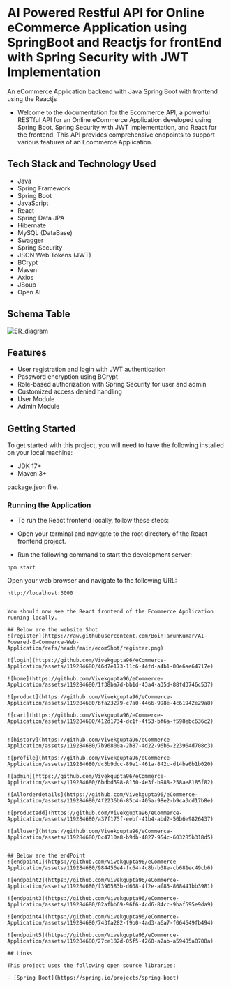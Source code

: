 # AI Powered Restful API for Online eCommerce Application using SpringBoot and Reactjs for frontEnd with Spring Security with JWT Implementation

An eCommerce Application backend with Java Spring Boot with frontend using the Reactjs

- Welcome to the documentation for the Ecommerce API, a powerful RESTful API for an Online eCommerce Application developed using Spring Boot, Spring Security with JWT implementation, and React for the frontend. This API provides comprehensive endpoints to support various features of an Ecommerce Application.

## Tech Stack and Technology Used

- Java
- Spring Framework
- Spring Boot
- JavaScript
- React
- Spring Data JPA
- Hibernate
- MySQL (DataBase)
- Swagger
- Spring Security
- JSON Web Tokens (JWT)
- BCrypt
- Maven
- Axios
- JSoup
- Open AI

## Schema Table
![ER_diagram](https://github.com/Vivekgupta96/eCommerce-Application/assets/119284680/3bd9f9b8-29a8-42fe-93fd-daa931d46c70)

## Features

- User registration and login with JWT authentication
- Password encryption using BCrypt
- Role-based authorization with Spring Security for user and admin
- Customized access denied handling
- User Module
- Admin Module

## Getting Started

To get started with this project, you will need to have the following installed on your local machine:

- JDK 17+
- Maven 3+

package.json file.

### Running the Application

- To run the React frontend locally, follow these steps:

- Open your terminal and navigate to the root directory of the React frontend project.

- Run the following command to start the development server:

```
npm start
```

Open your web browser and navigate to the following URL:

```
http://localhost:3000


You should now see the React frontend of the Ecommerce Application running locally.

## Below are the website Shot
![register](https://raw.githubusercontent.com/BoinTarunKumar/AI-Powered-E-Commerce-Web-Application/refs/heads/main/ecomShot/register.png)

![login](https://github.com/Vivekgupta96/eCommerce-Application/assets/119284680/46d7e173-11c6-44fd-a4b1-00e6ae64717e)

![home](https://github.com/Vivekgupta96/eCommerce-Application/assets/119284680/1f38ba7d-bb1d-43a4-a35d-88fd3746c537)

![product](https://github.com/Vivekgupta96/eCommerce-Application/assets/119284680/bfa23279-c7a0-4466-998e-4c61942e29a8)

![cart](https://github.com/Vivekgupta96/eCommerce-Application/assets/119284680/412d1734-dc1f-4f53-bf6a-f598ebc636c2)


![history](https://github.com/Vivekgupta96/eCommerce-Application/assets/119284680/7b96800a-2b87-4d22-96b6-223964d708c3)

![profile](https://github.com/Vivekgupta96/eCommerce-Application/assets/119284680/dc3b9dcc-89e1-461a-842c-d14ba6b1b020)

![admin](https://github.com/Vivekgupta96/eCommerce-Application/assets/119284680/6bdbd598-8130-4e3f-b988-258ae8185f82)

![Allorderdetails](https://github.com/Vivekgupta96/eCommerce-Application/assets/119284680/4f2236b6-85c4-405a-98e2-b9ca3cd17b8e)

![productadd](https://github.com/Vivekgupta96/eCommerce-Application/assets/119284680/a37f175f-eebf-41b4-abd2-50b6e9826437)

![alluser](https://github.com/Vivekgupta96/eCommerce-Application/assets/119284680/0c4710a8-b9db-4827-954c-603285b318d5)


## Below are the endPoint
![endpoint1](https://github.com/Vivekgupta96/eCommerce-Application/assets/119284680/984456e4-fc64-4c8b-b38e-cb681ec49cb6)

![endpoint2](https://github.com/Vivekgupta96/eCommerce-Application/assets/119284680/f390583b-d608-4f2e-af85-868441bb3981)

![endpoint3](https://github.com/Vivekgupta96/eCommerce-Application/assets/119284680/02afbb69-96f6-4cd6-84cc-9baf595e9da9)

![endpoint4](https://github.com/Vivekgupta96/eCommerce-Application/assets/119284680/743fa282-f9b0-4ad3-a6a7-f064649fb494)

![endpoint5](https://github.com/Vivekgupta96/eCommerce-Application/assets/119284680/27ce182d-05f5-4260-a2ab-a59485a8788a)

## Links

This project uses the following open source libraries:

- [Spring Boot](https://spring.io/projects/spring-boot)
